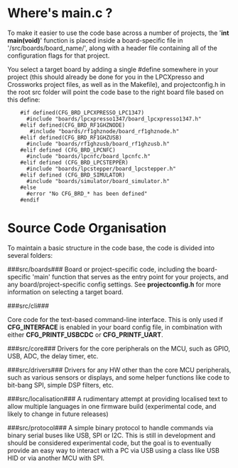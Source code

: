 # Where's main.c ? #

To make it easier to use the code base across a number of projects, the '**int main(void)**' function is placed inside a board-specific file in '/src/boards/board_name/', along with a header file containing all of the configuration flags for that project.

You select a target board by adding a single #define somewhere in your project (this should already be done for you in the LPCXpresso and Crossworks project files, as well as in the Makefile), and projectconfig.h in the root src folder will point the code base to the right board file based on this define:

```
    #if defined(CFG_BRD_LPCXPRESSO_LPC1347)
      #include "boards/lpcxpresso1347/board_lpcxpresso1347.h"
    #elif defined(CFG_BRD_RF1GHZNODE)
       #include "boards/rf1ghznode/board_rf1ghznode.h"
    #elif defined(CFG_BRD_RF1GHZUSB)
      #include "boards/rf1ghzusb/board_rf1ghzusb.h"
    #elif defined (CFG_BRD_LPCNFC)
      #include "boards/lpcnfc/board_lpcnfc.h"
    #elif defined (CFG_BRD_LPCSTEPPER)
      #include "boards/lpcstepper/board_lpcstepper.h"
    #elif defined (CFG_BRD_SIMULATOR)
      #include "boards/simulator/board_simulator.h"
    #else
      #error "No CFG_BRD_* has been defined"
    #endif
```

# Source Code Organisation #

To maintain a basic structure in the code base, the code is divided into several folders:

###src/boards###
Board or project-specific code, including the board-specific 'main' function that serves as the entry point for your projects, and any board/project-specific config settings.  See **projectconfig.h** for more information on selecting a target board.

###src/cli###

Core code for the text-based command-line interface. This is only used if **CFG\_INTERFACE** is enabled in your board config file, in combination with either **CFG\_PRINTF\_USBCDC** or **CFG\_PRINTF\_UART**.

###src/core###
Drivers for the core peripherals on the MCU, such as GPIO, USB, ADC, the delay timer, etc.

###src/drivers###
Drivers for any HW other than the core MCU peripherals, such as various sensors or displays, and some helper functions like code to bit-bang SPI, simple DSP filters, etc.

###src/localisation###
A rudimentary attempt at providing localised text to allow multiple languages in one firmware build (experimental code, and likely to change in future releases)

###src/protocol###
A simple binary protocol to handle commands via binary serial buses like USB, SPI or I2C. This is still in development and should be considered experimental code, but the goal is to eventually provide an easy way to interact with a PC via USB using a class like USB HID or via another MCU with SPI.
